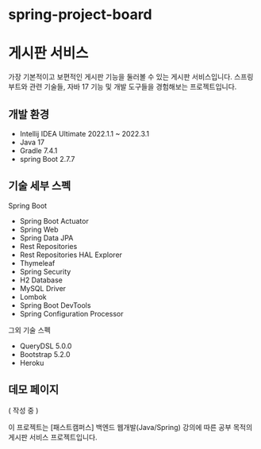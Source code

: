 # spring-project-board

# 게시판 서비스
가장 기본적이고 보편적인 게시판 기능을 둘러볼 수 있는 게시판 서비스입니다.
스프링 부트와 관련 기술들, 자바 17 기능 및 개발 도구들을 경험해보는 프로젝트입니다.

## 개발 환경

* Intellij IDEA Ultimate 2022.1.1 ~ 2022.3.1
* Java 17
* Gradle 7.4.1
* spring Boot 2.7.7

## 기술 세부 스펙

Spring Boot

* Spring Boot Actuator
* Spring Web
* Spring Data JPA
* Rest Repositories
* Rest Repositories HAL Explorer
* Thymeleaf
* Spring Security
* H2 Database
* MySQL Driver
* Lombok
* Spring Boot DevTools
* Spring Configuration Processor

그외 기술 스펙

* QueryDSL 5.0.0
* Bootstrap 5.2.0
* Heroku

## 데모 페이지

( 작성 중 )


이 프로젝트는 [패스트캠퍼스] 백엔드 웹개발(Java/Spring) 강의에 따른 공부 목적의 게시판 서비스 프로젝트입니다.
